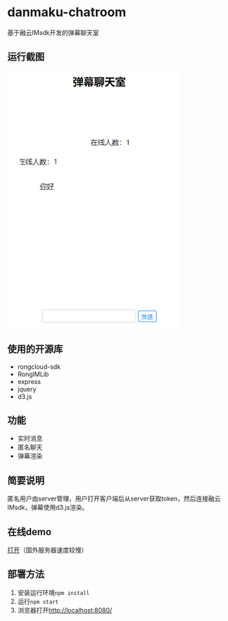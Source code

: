# danmaku-chatroom
基于融云IMsdk开发的弹幕聊天室

## 运行截图
![](./demo.png)

## 使用的开源库
* rongcloud-sdk
* RongIMLib
* express
* jquery
* d3.js

## 功能
* 实时消息
* 匿名聊天
* 弹幕渲染

## 简要说明
匿名用户由server管理，用户打开客户端后从server获取token，然后连接融云IMsdk，弹幕使用d3.js渲染。

## 在线demo
[打开](https://danmaku-chatroom.herokuapp.com/)（国外服务器速度较慢）

## 部署方法
1. 安装运行环境`npm install`
2. 运行`npm start`
3. 浏览器打开[http://localhost:8080/](http://localhost:8080/)
